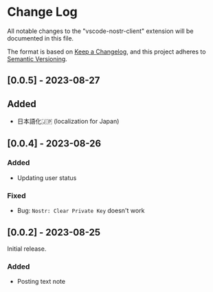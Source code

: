# Change Log

All notable changes to the "vscode-nostr-client" extension will be documented in this file.

The format is based on [Keep a Changelog](https://keepachangelog.com/),
and this project adheres to [Semantic Versioning](https://semver.org/spec/v2.0.0.html).

## [0.0.5] - 2023-08-27

## Added
- 日本語化🇯🇵 (localization for Japan)

## [0.0.4] - 2023-08-26

### Added
- Updating user status

### Fixed
- Bug: `Nostr: Clear Private Key` doesn't work

## [0.0.2] - 2023-08-25
Initial release.

### Added
- Posting text note
